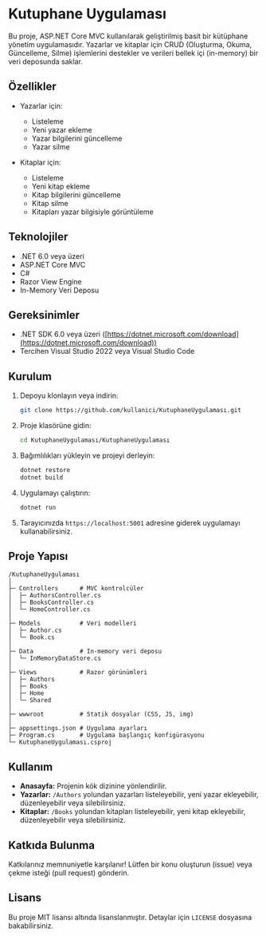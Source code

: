 # Kutuphane Uygulaması

Bu proje, ASP.NET Core MVC kullanılarak geliştirilmiş basit bir kütüphane yönetim uygulamasıdır. Yazarlar ve kitaplar için CRUD (Oluşturma, Okuma, Güncelleme, Silme) işlemlerini destekler ve verileri bellek içi (in-memory) bir veri deposunda saklar.

## Özellikler

* Yazarlar için:

  * Listeleme
  * Yeni yazar ekleme
  * Yazar bilgilerini güncelleme
  * Yazar silme
* Kitaplar için:

  * Listeleme
  * Yeni kitap ekleme
  * Kitap bilgilerini güncelleme
  * Kitap silme
  * Kitapları yazar bilgisiyle görüntüleme

## Teknolojiler

* .NET 6.0 veya üzeri
* ASP.NET Core MVC
* C#
* Razor View Engine
* In-Memory Veri Deposu

## Gereksinimler

* .NET SDK 6.0 veya üzeri ([https://dotnet.microsoft.com/download](https://dotnet.microsoft.com/download))
* Tercihen Visual Studio 2022 veya Visual Studio Code

## Kurulum

1. Depoyu klonlayın veya indirin:

   ```bash
   git clone https://github.com/kullanici/KutuphaneUygulaması.git
   ```
2. Proje klasörüne gidin:

   ```bash
   cd KutuphaneUygulaması/KutuphaneUygulaması
   ```
3. Bağımlılıkları yükleyin ve projeyi derleyin:

   ```bash
   dotnet restore
   dotnet build
   ```
4. Uygulamayı çalıştırın:

   ```bash
   dotnet run
   ```
5. Tarayıcınızda `https://localhost:5001` adresine giderek uygulamayı kullanabilirsiniz.

## Proje Yapısı

```
/KutuphaneUygulaması
│
├─ Controllers      # MVC kontrolcüler
│  ├─ AuthorsController.cs
│  ├─ BooksController.cs
│  └─ HomeController.cs
│
├─ Models           # Veri modelleri
│  ├─ Author.cs
│  └─ Book.cs
│
├─ Data             # In-memory veri deposu
│  └─ InMemoryDataStore.cs
│
├─ Views            # Razor görünümleri
│  ├─ Authors
│  ├─ Books
│  ├─ Home
│  └─ Shared
│
├─ wwwroot          # Statik dosyalar (CSS, JS, img)
│
├─ appsettings.json # Uygulama ayarları
├─ Program.cs       # Uygulama başlangıç konfigürasyonu
└─ KutuphaneUygulaması.csproj
```

## Kullanım

* **Anasayfa:** Projenin kök dizinine yönlendirilir.
* **Yazarlar:** `/Authors` yolundan yazarları listeleyebilir, yeni yazar ekleyebilir, düzenleyebilir veya silebilirsiniz.
* **Kitaplar:** `/Books` yolundan kitapları listeleyebilir, yeni kitap ekleyebilir, düzenleyebilir veya silebilirsiniz.

## Katkıda Bulunma

Katkılarınız memnuniyetle karşılanır! Lütfen bir konu oluşturun (issue) veya çekme isteği (pull request) gönderin.

## Lisans

Bu proje MIT lisansı altında lisanslanmıştır. Detaylar için `LICENSE` dosyasına bakabilirsiniz.
